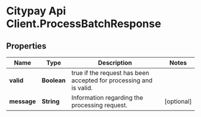 # Citypay Api Client.ProcessBatchResponse

## Properties

Name | Type | Description | Notes
------------ | ------------- | ------------- | -------------
**valid** | **Boolean** | true if the request has been accepted for processing and is valid. | 
**message** | **String** | Information regarding the processing request. | [optional] 



